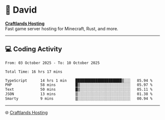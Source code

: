 # 👋 David

**[Craftlands Hosting](https://craftlands.host)**  
Fast game server hosting for Minecraft, Rust, and more.

---

## 💻 Coding Activity

<!--START_SECTION:waka-->

```txt
From: 03 October 2025 - To: 10 October 2025

Total Time: 16 hrs 17 mins

TypeScript      14 hrs 1 min    █████████████████████▒░░░   85.94 %
PHP             58 mins         █▒░░░░░░░░░░░░░░░░░░░░░░░   05.97 %
Text            50 mins         █▒░░░░░░░░░░░░░░░░░░░░░░░   05.11 %
JSON            13 mins         ▒░░░░░░░░░░░░░░░░░░░░░░░░   01.38 %
Smarty          9 mins          ▒░░░░░░░░░░░░░░░░░░░░░░░░   00.94 %
```

<!--END_SECTION:waka-->

---

🌐 [Craftlands Hosting](https://craftlands.host)  
